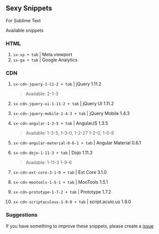 ## Sexy Snippets

For Sublime Text

Available snippets

### HTML

1. `sx-vp + tab` | Meta viewport
1. `sx-ga + tab` | Google Analytics


### CDN
1. `sx-cdn-jquery-1-11-2 + tab` | jQuery 1.11.2

    > Available: 2-1-3
1. `sx-cdn-jquery-ui-1-11-2 + tab` | jQuery UI 1.11.2
1. `sx-cdn-jquery-mobile-1-4-3 + tab` | jQuery Mobile 1.4.3
1. `sx-cdn-angular-1-3-5 + tab` | AngularJS 1.3.5

    > Available: 1-3-5, 1-3-0, 1-2-27 1-2-0, 1-0-8
1. `sx-cdn-angular-material-0-6-1 + tab` | Angular Material 0.6.1
1. `sx-cdn-dojo-1-11-3 + tab` | Dojo 1.11.3

    > Available: 1-11-3 1-9-6
1. `sx-cdn-ext-core-3-1-0 + tab` | Ext Core 3.1.0
1. `sx-cdn-mootools-1-5-1 + tab` | MooTools 1.5.1
1. `sx-cdn-prototype-1-7-2 + tab` | Prototype 1.7.2
1. `sx-cdn-scriptaculous-1-9-0 + tab` | script.aculo.us 1.9.0

### Suggestions

If you have something to improve these snippets, please create a [issue](https://github.com/felquis/SexySnippets/issues)
